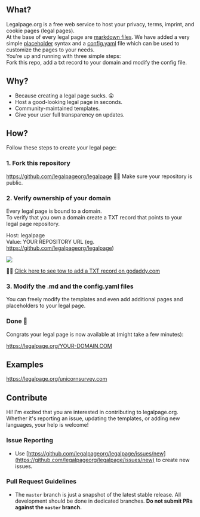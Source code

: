 ## What?

Legalpage.org is a free web service to host your privacy, terms, imprint, and cookie pages (legal pages).  
At the base of every legal page are [markdown files](https://github.com/legalpageorg/legalpage/tree/master/i18n/en). We have added a very simple [placeholder](https://github.com/legalpageorg/legalpage/blob/master/config.yaml#L33-L41) syntax and a [config.yaml](https://github.com/legalpageorg/legalpage/blob/master/config.yaml) file which can be used to customize the pages to your needs.  
You're up and running with three simple steps:  
Fork this repo, add a txt record to your domain and modify the config file.  

## Why?

* Because creating a legal page sucks. 😜
* Host a good-looking legal page in seconds.
* Community-maintained templates.
* Give your user full transparency on updates.

## How?
Follow these steps to create your legal page:

### 1. Fork this repository
https://github.com/legalpageorg/legalpage
💁‍♀️ Make sure your repository is public. 

### 2. Verify ownership of your domain
Every legal page is bound to a domain.   
To verify that you own a domain create a TXT record that points to your legal page repository.   

Host: legalpage   
Value: YOUR REPOSITORY URL (eg. https://github.com/legalpageorg/legalpage)

![](https://static.legalpage.org/images/dnsrecord.png)



💁‍♀️ [Click here to see tow to add a TXT record on godaddy.com](https://www.google.com/search?q=godaddy+add+txt+record)


### 3. Modify the .md and the config.yaml files
You can freely modify the templates and even add additional pages and placeholders to your legal page.

### Done 🎉

Congrats your legal page is now available at (might take a few minutes): 

https://legalpage.org/YOUR-DOMAIN.COM

## Examples

https://legalpage.org/unicornsurvey.com

## Contribute

Hi! I'm excited that you are interested in contributing to legalpage.org. Whether it's reporting an issue, updating the templates, or adding new languages, your help is welcome!

### Issue Reporting

- Use [https://github.com/legalpageorg/legalpage/issues/new](https://github.com/legalpageorg/legalpage/issues/new) to create new issues.

### Pull Request Guidelines

- The `master` branch is just a snapshot of the latest stable release. All development should be done in dedicated branches. **Do not submit PRs against the `master` branch.**


